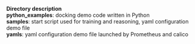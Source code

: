 **Directory description** <br/>
**python_examples**: docking demo code written in Python <br/>
**samples**: start script used for training and reasoning, yaml configuration demo file<br/>
**yamls**: yaml configuration demo file launched by Prometheus and calico